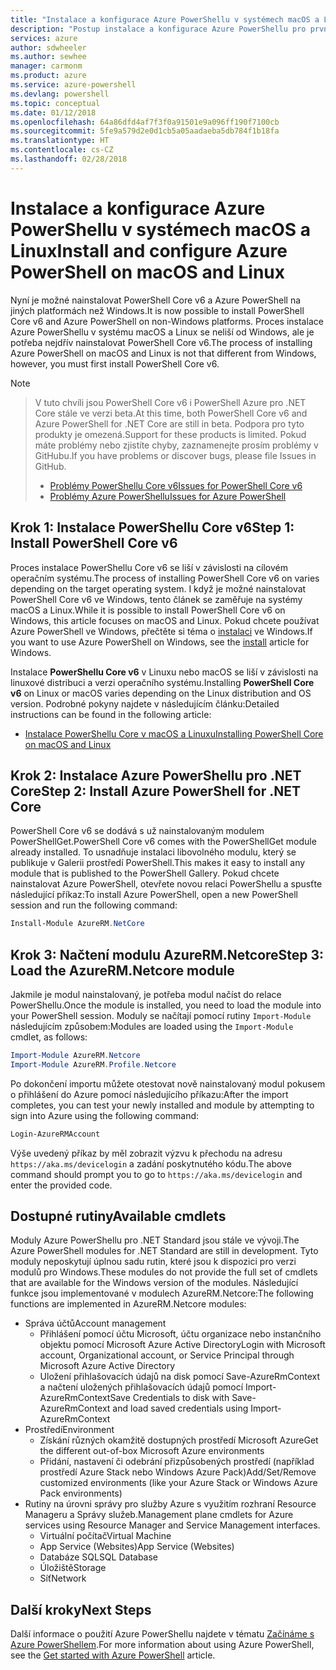 ```yaml
---
title: "Instalace a konfigurace Azure PowerShellu v systémech macOS a Linux | Dokumentace Microsoftu"
description: "Postup instalace a konfigurace Azure PowerShellu pro první použití v systému macOS nebo Linux"
services: azure
author: sdwheeler
ms.author: sewhee
manager: carmonm
ms.product: azure
ms.service: azure-powershell
ms.devlang: powershell
ms.topic: conceptual
ms.date: 01/12/2018
ms.openlocfilehash: 64a86dfd4af7f3f0a91501e9a096ff190f7100cb
ms.sourcegitcommit: 5fe9a579d2e0d1cb5a05aadaeba5db784f1b18fa
ms.translationtype: HT
ms.contentlocale: cs-CZ
ms.lasthandoff: 02/28/2018
---
```

# <a name="install-and-configure-azure-powershell-on-macos-and-linux"></a><span data-ttu-id="2ca72-103">Instalace a konfigurace Azure PowerShellu v systémech macOS a Linux</span><span class="sxs-lookup"><span data-stu-id="2ca72-103">Install and configure Azure PowerShell on macOS and Linux</span></span>

<span data-ttu-id="2ca72-104">Nyní je možné nainstalovat PowerShell Core v6 a Azure PowerShell na jiných platformách než Windows.</span><span class="sxs-lookup"><span data-stu-id="2ca72-104">It is now possible to install PowerShell Core v6 and Azure PowerShell on non-Windows platforms.</span></span>
<span data-ttu-id="2ca72-105">Proces instalace Azure PowerShellu v systému macOS a Linux se neliší od Windows, ale je potřeba nejdřív nainstalovat PowerShell Core v6.</span><span class="sxs-lookup"><span data-stu-id="2ca72-105">The process of installing Azure PowerShell on macOS and Linux is not that different from Windows, however, you must first install PowerShell Core v6.</span></span>

> [!NOTE]

> <span data-ttu-id="2ca72-106">V tuto chvíli jsou PowerShell Core v6 i PowerShell Azure pro .NET Core stále ve verzi beta.</span><span class="sxs-lookup"><span data-stu-id="2ca72-106">At this time, both PowerShell Core v6 and Azure PowerShell for .NET Core are still in beta.</span></span>
> <span data-ttu-id="2ca72-107">Podpora pro tyto produkty je omezená.</span><span class="sxs-lookup"><span data-stu-id="2ca72-107">Support for these products is limited.</span></span> <span data-ttu-id="2ca72-108">Pokud máte problémy nebo zjistíte chyby, zaznamenejte prosím problémy v GitHubu.</span><span class="sxs-lookup"><span data-stu-id="2ca72-108">If you have problems or discover bugs, please file Issues in GitHub.</span></span>
>
> * [<span data-ttu-id="2ca72-109">Problémy PowerShellu Core v6</span><span class="sxs-lookup"><span data-stu-id="2ca72-109">Issues for PowerShell Core v6</span></span>](https://github.com/PowerShell/PowerShell/issues)
> * [<span data-ttu-id="2ca72-110">Problémy Azure PowerShellu</span><span class="sxs-lookup"><span data-stu-id="2ca72-110">Issues for Azure PowerShell</span></span>](https://github.com/azure/azure-docs-powershell/issues)

## <a name="step-1-install-powershell-core-v6"></a><span data-ttu-id="2ca72-111">Krok 1: Instalace PowerShellu Core v6</span><span class="sxs-lookup"><span data-stu-id="2ca72-111">Step 1: Install PowerShell Core v6</span></span>

<span data-ttu-id="2ca72-112">Proces instalace PowerShellu Core v6 se liší v závislosti na cílovém operačním systému.</span><span class="sxs-lookup"><span data-stu-id="2ca72-112">The process of installing PowerShell Core v6 on varies depending on the target operating system.</span></span>
<span data-ttu-id="2ca72-113">I když je možné nainstalovat PowerShell Core v6 ve Windows, tento článek se zaměřuje na systémy macOS a Linux.</span><span class="sxs-lookup"><span data-stu-id="2ca72-113">While it is possible to install PowerShell Core v6 on Windows, this article focuses on macOS and Linux.</span></span> <span data-ttu-id="2ca72-114">Pokud chcete používat Azure PowerShell ve Windows, přečtěte si téma o [instalaci](./install-azurerm-ps.md) ve Windows.</span><span class="sxs-lookup"><span data-stu-id="2ca72-114">If you want to use Azure PowerShell on Windows, see the [install](./install-azurerm-ps.md) article for Windows.</span></span>

<span data-ttu-id="2ca72-115">Instalace **PowerShellu Core v6** v Linuxu nebo macOS se liší v závislosti na linuxové distribuci a verzi operačního systému.</span><span class="sxs-lookup"><span data-stu-id="2ca72-115">Installing **PowerShell Core v6** on Linux or macOS varies depending on the Linux distribution and OS version.</span></span>
<span data-ttu-id="2ca72-116">Podrobné pokyny najdete v následujícím článku:</span><span class="sxs-lookup"><span data-stu-id="2ca72-116">Detailed instructions can be found in the following article:</span></span>

- [<span data-ttu-id="2ca72-117">Instalace PowerShellu Core v macOS a Linuxu</span><span class="sxs-lookup"><span data-stu-id="2ca72-117">Installing PowerShell Core on macOS and Linux</span></span>](/powershell/scripting/setup/installing-powershell-core-on-macos-and-linux)

## <a name="step-2-install-azure-powershell-for-net-core"></a><span data-ttu-id="2ca72-118">Krok 2: Instalace Azure PowerShellu pro .NET Core</span><span class="sxs-lookup"><span data-stu-id="2ca72-118">Step 2: Install Azure PowerShell for .NET Core</span></span>

<span data-ttu-id="2ca72-119">PowerShell Core v6 se dodává s už nainstalovaným modulem PowerShellGet.</span><span class="sxs-lookup"><span data-stu-id="2ca72-119">PowerShell Core v6 comes with the PowerShellGet module already installed.</span></span> <span data-ttu-id="2ca72-120">To usnadňuje instalaci libovolného modulu, který se publikuje v Galerii prostředí PowerShell.</span><span class="sxs-lookup"><span data-stu-id="2ca72-120">This makes it easy to install any module that is published to the PowerShell Gallery.</span></span> <span data-ttu-id="2ca72-121">Pokud chcete nainstalovat Azure PowerShell, otevřete novou relaci PowerShellu a spusťte následující příkaz:</span><span class="sxs-lookup"><span data-stu-id="2ca72-121">To install Azure PowerShell, open a new PowerShell session and run the following command:</span></span>

```powershell
Install-Module AzureRM.NetCore
```

## <a name="step-3-load-the-azurermnetcore-module"></a><span data-ttu-id="2ca72-122">Krok 3: Načtení modulu AzureRM.Netcore</span><span class="sxs-lookup"><span data-stu-id="2ca72-122">Step 3: Load the AzureRM.Netcore module</span></span>

<span data-ttu-id="2ca72-123">Jakmile je modul nainstalovaný, je potřeba modul načíst do relace PowerShellu.</span><span class="sxs-lookup"><span data-stu-id="2ca72-123">Once the module is installed, you need to load the module into your PowerShell session.</span></span> <span data-ttu-id="2ca72-124">Moduly se načítají pomocí rutiny `Import-Module` následujícím způsobem:</span><span class="sxs-lookup"><span data-stu-id="2ca72-124">Modules are loaded using the `Import-Module` cmdlet, as follows:</span></span>

```powershell
Import-Module AzureRM.Netcore
Import-Module AzureRM.Profile.Netcore
```

<span data-ttu-id="2ca72-125">Po dokončení importu můžete otestovat nově nainstalovaný modul pokusem o přihlášení do Azure pomocí následujícího příkazu:</span><span class="sxs-lookup"><span data-stu-id="2ca72-125">After the import completes, you can test your newly installed and module by attempting to sign into Azure using the following command:</span></span>

```powershell
Login-AzureRMAccount
```

<span data-ttu-id="2ca72-126">Výše uvedený příkaz by měl zobrazit výzvu k přechodu na adresu `https://aka.ms/devicelogin` a zadání poskytnutého kódu.</span><span class="sxs-lookup"><span data-stu-id="2ca72-126">The above command should prompt you to go to `https://aka.ms/devicelogin` and enter the provided code.</span></span>

## <a name="available-cmdlets"></a><span data-ttu-id="2ca72-127">Dostupné rutiny</span><span class="sxs-lookup"><span data-stu-id="2ca72-127">Available cmdlets</span></span>

<span data-ttu-id="2ca72-128">Moduly Azure PowerShellu pro .NET Standard jsou stále ve vývoji.</span><span class="sxs-lookup"><span data-stu-id="2ca72-128">The Azure PowerShell modules for .NET Standard are still in development.</span></span> <span data-ttu-id="2ca72-129">Tyto moduly neposkytují úplnou sadu rutin, které jsou k dispozici pro verzi modulů pro Windows.</span><span class="sxs-lookup"><span data-stu-id="2ca72-129">These modules do not provide the full set of cmdlets that are available for the Windows version of the modules.</span></span> <span data-ttu-id="2ca72-130">Následující funkce jsou implementované v modulech AzureRM.Netcore:</span><span class="sxs-lookup"><span data-stu-id="2ca72-130">The following functions are implemented in AzureRM.Netcore modules:</span></span>

* <span data-ttu-id="2ca72-131">Správa účtů</span><span class="sxs-lookup"><span data-stu-id="2ca72-131">Account management</span></span>
  - <span data-ttu-id="2ca72-132">Přihlášení pomocí účtu Microsoft, účtu organizace nebo instančního objektu pomocí Microsoft Azure Active Directory</span><span class="sxs-lookup"><span data-stu-id="2ca72-132">Login with Microsoft account, Organizational account, or Service Principal through Microsoft Azure Active Directory</span></span>
  - <span data-ttu-id="2ca72-133">Uložení přihlašovacích údajů na disk pomocí Save-AzureRmContext a načtení uložených přihlašovacích údajů pomocí Import-AzureRmContext</span><span class="sxs-lookup"><span data-stu-id="2ca72-133">Save Credentials to disk with Save-AzureRmContext and load saved credentials using Import-AzureRmContext</span></span>
* <span data-ttu-id="2ca72-134">Prostředí</span><span class="sxs-lookup"><span data-stu-id="2ca72-134">Environment</span></span>
  - <span data-ttu-id="2ca72-135">Získání různých okamžitě dostupných prostředí Microsoft Azure</span><span class="sxs-lookup"><span data-stu-id="2ca72-135">Get the different out-of-box Microsoft Azure environments</span></span>
  - <span data-ttu-id="2ca72-136">Přidání, nastavení či odebrání přizpůsobených prostředí (například prostředí Azure Stack nebo Windows Azure Pack)</span><span class="sxs-lookup"><span data-stu-id="2ca72-136">Add/Set/Remove customized environments (like your Azure Stack or Windows Azure Pack environments)</span></span>
* <span data-ttu-id="2ca72-137">Rutiny na úrovni správy pro služby Azure s využitím rozhraní Resource Manageru a Správy služeb.</span><span class="sxs-lookup"><span data-stu-id="2ca72-137">Management plane cmdlets for Azure services using Resource Manager and Service Management interfaces.</span></span>
  - <span data-ttu-id="2ca72-138">Virtuální počítač</span><span class="sxs-lookup"><span data-stu-id="2ca72-138">Virtual Machine</span></span>
  - <span data-ttu-id="2ca72-139">App Service (Websites)</span><span class="sxs-lookup"><span data-stu-id="2ca72-139">App Service (Websites)</span></span>
  - <span data-ttu-id="2ca72-140">Databáze SQL</span><span class="sxs-lookup"><span data-stu-id="2ca72-140">SQL Database</span></span>
  - <span data-ttu-id="2ca72-141">Úložiště</span><span class="sxs-lookup"><span data-stu-id="2ca72-141">Storage</span></span>
  - <span data-ttu-id="2ca72-142">Síť</span><span class="sxs-lookup"><span data-stu-id="2ca72-142">Network</span></span>

## <a name="next-steps"></a><span data-ttu-id="2ca72-143">Další kroky</span><span class="sxs-lookup"><span data-stu-id="2ca72-143">Next Steps</span></span>

<span data-ttu-id="2ca72-144">Další informace o použití Azure PowerShellu najdete v tématu [Začínáme s Azure PowerShellem](get-started-azureps.md).</span><span class="sxs-lookup"><span data-stu-id="2ca72-144">For more information about using Azure PowerShell, see the [Get started with Azure PowerShell](get-started-azureps.md) article.</span></span>
